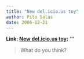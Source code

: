```yaml
---
title: "New del.icio.us toy"
author: Pito Salas
date: 2006-12-21
---
```


**Link: [New del.icio.us toy](None):** ""


>
> What do you think?


